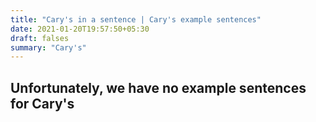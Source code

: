 ```yaml
---
title: "Cary's in a sentence | Cary's example sentences"
date: 2021-01-20T19:57:50+05:30
draft: falses
summary: "Cary's"
---
```

## Unfortunately, we have no example sentences for Cary's                 
